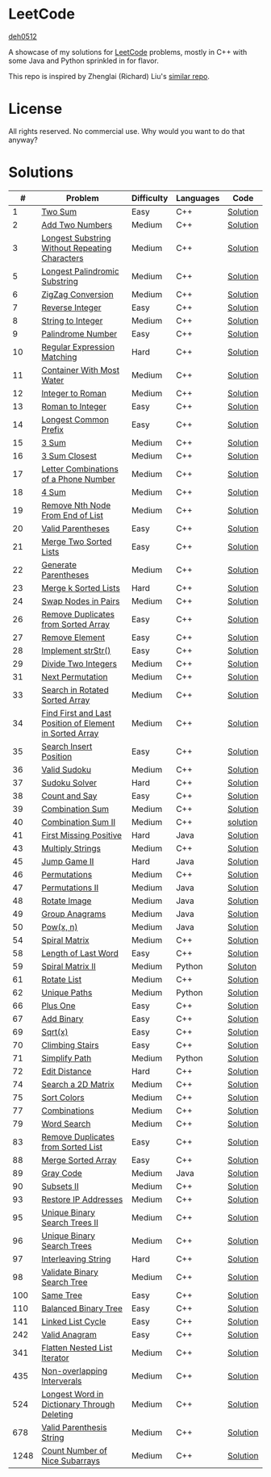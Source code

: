 # LeetCode

[deh0512](https://github.com/deh0512)

A showcase of my solutions for [LeetCode](https://leetcode.com/) problems, mostly in C++ with some Java and Python sprinkled in for flavor.

This repo is inspired by Zhenglai (Richard) Liu's [similar repo](https://github.com/lzl124631x/LeetCode).

# License

All rights reserved. No commercial use. Why would you want to do that anyway?

# Solutions

\# | Problem | Difficulty | Languages | Code
---|---|---|---|---
1 | [Two Sum](https://leetcode.com/problems/two-sum/)| Easy | C++ | [Solution](src/1_twosum)
2 | [Add Two Numbers](https://leetcode.com/problems/add-two-numbers/) | Medium | C++ | [Solution](src/2_addtwonumbers)
3 | [Longest Substring Without Repeating Characters](https://leetcode.com/problems/longest-substring-without-repeating-characters/) | Medium | C++ | [Solution](src/3_longestsubstring)
5 | [Longest Palindromic Substring](https://leetcode.com/problems/longest-palindromic-substring/) | Medium | C++ | [Solution](src/5_longestpalindromicsubstring)
6 | [ZigZag Conversion](https://leetcode.com/problems/zigzag-conversion/submissions/) | Medium | C++ | [Solution](src/6_zigzagconversion)
7 | [Reverse Integer](https://leetcode.com/problems/reverse-integer/) | Easy | C++ | [Solution](src/7_reverseinteger)
8 | [String to Integer](https://leetcode.com/problems/string-to-integer-atoi/) | Medium | C++ | [Solution](src/8_stringtointeger)
9 | [Palindrome Number](https://leetcode.com/problems/palindrome-number/) | Easy | C++ | [Solution](src/9_palindromenumber)
10 | [Regular Expression Matching](https://leetcode.com/problems/regular-expression-matching/) | Hard | C++ | [Solution](src/10_regularexpressionmatching)
11 | [Container With Most Water](https://leetcode.com/problems/container-with-most-water/) | Medium | C++ | [Solution](src/11_containerwithmostwater)
12 | [Integer to Roman](https://leetcode.com/problems/integer-to-roman/) | Medium | C++ | [Solution](src/12_integertoroman)
13 | [Roman to Integer](https://leetcode.com/problems/roman-to-integer/) | Easy | C++ | [Solution](src/13_romantointeger)
14 | [Longest Common Prefix](https://leetcode.com/problems/longest-common-prefix/) | Easy | C++ | [Solution](src/14_longestcommonprefix)
15 | [3 Sum](https://leetcode.com/problems/3sum/) | Medium | C++ | [Solution](src/15_3sum)
16 | [3 Sum Closest](https://leetcode.com/problems/3sum-closest/) | Medium | C++ | [Solution](src/16_3sumclosest)
17 | [Letter Combinations of a Phone Number](https://leetcode.com/problems/letter-combinations-of-a-phone-number/) | Medium | C++ | [Solution](src/17_lettercombosofphonenumber)
18 | [4 Sum](https://leetcode.com/problems/4sum/) | Medium | C++ | [Solution](src/18_4sum)
19 | [Remove Nth Node From End of List](https://leetcode.com/problems/remove-nth-node-from-end-of-list/) | Medium | C++ | [Solution](src/19_removenthnodefromendoflist)
20 | [Valid Parentheses](https://leetcode.com/problems/valid-parentheses/) | Easy | C++ | [Solution](src/20_validparentheses)
21 | [Merge Two Sorted Lists](https://leetcode.com/problems/merge-two-sorted-lists/) | Easy | C++ | [Solution](src/21_mergetwosortedlists)
22 | [Generate Parentheses](https://leetcode.com/problems/generate-parentheses/) | Medium | C++ | [Solution](src/22_generateparentheses)
23 | [Merge k Sorted Lists](https://leetcode.com/problems/merge-k-sorted-lists/) | Hard | C++ | [Solution](src/23_mergeksortedlists)
24 | [Swap Nodes in Pairs](https://leetcode.com/problems/swap-nodes-in-pairs/) | Medium | C++ | [Solution](src/24_swapnodesinpairs)
26 | [Remove Duplicates from Sorted Array](https://leetcode.com/problems/remove-duplicates-from-sorted-array/) | Easy | C++ | [Solution](src/26_removeduplicatesfromsortedarray)
27 | [Remove Element](https://leetcode.com/problems/remove-element/) | Easy | C++ | [Solution](src/27_removeelement)
28 | [Implement strStr()](https://leetcode.com/problems/implement-strstr/) | Easy | C++ | [Solution](src/28_implement_strstr)
29 | [Divide Two Integers](https://leetcode.com/problems/divide-two-integers/) | Medium | C++ | [Solution](src/29_dividetwointegers)
31 | [Next Permutation](https://leetcode.com/problems/next-permutation/) | Medium | C++ | [Solution](src/31_nextpermutation)
33 | [Search in Rotated Sorted Array](https://leetcode.com/problems/search-in-rotated-sorted-array/) | Medium | C++ | [Solution](src/33_searchinrotatedsortedarray)
34 | [Find First and Last Position of Element in Sorted Array](https://leetcode.com/problems/find-first-and-last-position-of-element-in-sorted-array/) | Medium | C++ | [Solution](src/34_findfirstandlastposition)
35 | [Search Insert Position](https://leetcode.com/problems/search-insert-position/) | Easy | C++ | [Solution](src/35_searchinsertposition)
36 | [Valid Sudoku](https://leetcode.com/problems/valid-sudoku/) | Medium | C++ | [Solution](src/36_validsudoku)
37 | [Sudoku Solver](https://leetcode.com/problems/sudoku-solver/) | Hard | C++ | [Solution](src/37_sudokusolver)
38 | [Count and Say](https://leetcode.com/problems/count-and-say/) | Easy | C++ | [Solution](src/38_countandsay)
39 | [Combination Sum](https://leetcode.com/problems/combination-sum/) | Medium | C++ | [Solution](src/39_combinationsum)
40 | [Combination Sum II](https://leetcode.com/problems/combination-sum-ii/) | Medium | C++ | [solution](src/40_combinationsum2)
41 | [First Missing Positive](https://leetcode.com/problems/first-missing-positive/) | Hard | Java | [Solution](src/41_firstmissingpositive)
43 | [Multiply Strings](https://leetcode.com/problems/multiply-strings/) | Medium | C++ | [Solution](src/43_multiplystrings)
45 | [Jump Game II](https://leetcode.com/problems/jump-game-ii/) | Hard | Java | [Solution](src/45_jumpgameii)
46 | [Permutations](https://leetcode.com/problems/permutations/) | Medium | C++ | [Solution](src/46_permutations)
47 | [Permutations II](https://leetcode.com/problems/permutations-ii/) | Medium | Java | [Solution](src/47_permutationsii)
48 | [Rotate Image](https://leetcode.com/problems/rotate-image/) | Medium | Java | [Solution](src/48_rotateimage)
49 | [Group Anagrams](https://leetcode.com/problems/group-anagrams/) | Medium | Java | [Solution](src/49_groupanagrams)
50 | [Pow(x, n)](https://leetcode.com/problems/powx-n/) | Medium | Java | [Solution](src/50_powxn)
54 | [Spiral Matrix](https://leetcode.com/problems/spiral-matrix/) | Medium | C++ | [Solution](src/54_spiralmatrix)
58 | [Length of Last Word](https://leetcode.com/problems/length-of-last-word/) | Easy | C++ | [Solution](src/58_lengthoflastword)
59 | [Spiral Matrix II](https://leetcode.com/problems/spiral-matrix-ii/) | Medium | Python | [Soluton](src/59_spiralmatrixii)
61 | [Rotate List](https://leetcode.com/problems/rotate-list/) | Medium | C++ | [Solution](src/61_rotatelist)
62 | [Unique Paths](https://leetcode.com/problems/unique-paths/) | Medium | Python | [Solution](src/62_uniquepaths)
66 | [Plus One](https://leetcode.com/problems/plus-one/) | Easy | C++ | [Solution](src/66_plusone)
67 | [Add Binary](https://leetcode.com/problems/add-binary/) | Easy | C++ | [Solution](src/67_addbinary)
69 | [Sqrt(x)](https://leetcode.com/problems/sqrtx/) | Easy | C++ | [Solution](src/69_sqrt)
70 | [Climbing Stairs](https://leetcode.com/problems/climbing-stairs/) | Easy | C++ | [Solution](src/climbingstairs)
71 | [Simplify Path](https://leetcode.com/problems/simplify-path/) | Medium | Python | [Solution](src/71_simplifypath)
72 | [Edit Distance](https://leetcode.com/problems/edit-distance/) | Hard | C++ | [Solution](src/72_editdistance)
74 | [Search a 2D Matrix](https://leetcode.com/problems/search-a-2d-matrix/) | Medium | C++ | [Solution](src/74_searcha2dmatrix)
75 | [Sort Colors](https://leetcode.com/problems/sort-colors/) | Medium | C++ | [Solution](src/75_sortcolors)
77 | [Combinations](https://leetcode.com/problems/combinations/) | Medium | C++ | [Solution](src/77_combinations)
79 | [Word Search](https://leetcode.com/problems/word-search/) | Medium | C++ | [Solution](src/79_wordsearch)
83 | [Remove Duplicates from Sorted List](https://leetcode.com/problems/remove-duplicates-from-sorted-list/) | Easy | C++ | [Solution](src/83_removeduplicatesfromsortedlist)
88 | [Merge Sorted Array](https://leetcode.com/problems/merge-sorted-array/) | Easy | C++ | [Solution](src/88_mergesortedarray)
89 | [Gray Code](https://leetcode.com/problems/gray-code/) | Medium | Java | [Solution](src/89_graycode)
90 | [Subsets II](https://leetcode.com/problems/subsets-ii/) | Medium | C++ | [Solution](src/90_subsetsii)
93 | [Restore IP Addresses](https://leetcode.com/problems/restore-ip-addresses/) | Medium | C++ | [Solution](src/93_restoreipaddresses)
95 | [Unique Binary Search Trees II](https://leetcode.com/problems/unique-binary-search-trees-ii/) | Medium | C++ | [Solution](src/95_uniquebinarysearchtreesii)
96 | [Unique Binary Search Trees](https://leetcode.com/problems/unique-binary-search-trees/) | Medium | C++ | [Solution](src/96_uniquebinarysearchtrees)
97 | [Interleaving String](https://leetcode.com/problems/interleaving-string/) | Hard | C++ | [Solution](src/97_interleavingstring)
98 | [Validate Binary Search Tree](https://leetcode.com/problems/validate-binary-search-tree/) | Medium | C++ | [Solution](src/98_validatebinarysearchtree)
100 | [Same Tree](https://leetcode.com/problems/same-tree/) | Easy | C++ | [Solution](src/100_sametree)
110 | [Balanced Binary Tree](https://leetcode.com/problems/balanced-binary-tree/) | Easy | C++ | [Solution](src/110_balancedbinarytree)
141 | [Linked List Cycle](https://leetcode.com/problems/linked-list-cycle/) | Easy | C++ | [Solution](src/141_linkedlistcycle)
242 | [Valid Anagram](https://leetcode.com/problems/valid-anagram/) | Easy | C++ | [Solution](src/242_validanagram)
341 | [Flatten Nested List Iterator](https://leetcode.com/problems/flatten-nested-list-iterator/) | Medium | C++ | [Solution](src/341_flattennestedlistiter)
435 | [Non-overlapping Interverals](https://leetcode.com/problems/non-overlapping-intervals/) | Medium | C++ | [Solution](src/435_nonoverlappingintervals)
524 | [Longest Word in Dictionary Through Deleting](https://leetcode.com/problems/longest-word-in-dictionary-through-deleting/) | Medium | C++ | [Solution](src/524_longestwordindictionarythroughdeleting)
678 | [Valid Parenthesis String](https://leetcode.com/problems/valid-parenthesis-string/) | Medium | C++ | [Solution](src/678_validparenthesisstring)
1248 | [Count Number of Nice Subarrays](https://leetcode.com/problems/count-number-of-nice-subarrays/) | Medium | C++ | [Solution](src/1248_countnicesubarrays)

